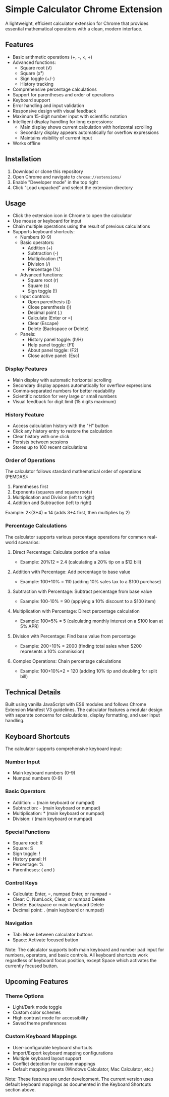 # Simple Calculator Chrome Extension

A lightweight, efficient calculator extension for Chrome that provides essential mathematical operations with a clean, modern interface.

## Features

- Basic arithmetic operations (+, -, ×, ÷)
- Advanced functions:
  - Square root (√)
  - Square (x²)
  - Sign toggle (+/-)
  - History tracking
- Comprehensive percentage calculations
- Support for parentheses and order of operations
- Keyboard support
- Error handling and input validation
- Responsive design with visual feedback
- Maximum 15-digit number input with scientific notation
- Intelligent display handling for long expressions:
  - Main display shows current calculation with horizontal scrolling
  - Secondary display appears automatically for overflow expressions
  - Maintains visibility of current input
- Works offline

## Installation

1. Download or clone this repository
2. Open Chrome and navigate to `chrome://extensions/`
3. Enable "Developer mode" in the top right
4. Click "Load unpacked" and select the extension directory

## Usage

- Click the extension icon in Chrome to open the calculator
- Use mouse or keyboard for input
- Chain multiple operations using the result of previous calculations
- Supports keyboard shortcuts:
  - Numbers (0-9)
  - Basic operators:
    - Addition (+)
    - Subtraction (-)
    - Multiplication (*)
    - Division (/)
    - Percentage (%)
  - Advanced functions:
    - Square root (r)
    - Square (s)
    - Sign toggle (!)
  - Input controls:
    - Open parenthesis (()
    - Close parenthesis ())
    - Decimal point (.)
    - Calculate (Enter or =)
    - Clear (Escape)
    - Delete (Backspace or Delete)
  - Panels:
    - History panel toggle: (h/H)
    - Help panel toggle: (F1)
    - About panel toggle: (F2)
    - Close active panel: (Esc)

### Display Features
- Main display with automatic horizontal scrolling
- Secondary display appears automatically for overflow expressions
- Comma-separated numbers for better readability
- Scientific notation for very large or small numbers
- Visual feedback for digit limit (15 digits maximum)

### History Feature
- Access calculation history with the "H" button
- Click any history entry to restore the calculation
- Clear history with one click
- Persists between sessions
- Stores up to 100 recent calculations

### Order of Operations

The calculator follows standard mathematical order of operations (PEMDAS):
1. Parentheses first
2. Exponents (squares and square roots)
3. Multiplication and Division (left to right)
4. Addition and Subtraction (left to right)

Example: 2×(3+4) = 14 (adds 3+4 first, then multiplies by 2)

### Percentage Calculations

The calculator supports various percentage operations for common real-world scenarios:

1. Direct Percentage: Calculate portion of a value
   - Example: 20%12 = 2.4 (calculating a 20% tip on a $12 bill)

2. Addition with Percentage: Add percentage to base value
   - Example: 100+10% = 110 (adding 10% sales tax to a $100 purchase)

3. Subtraction with Percentage: Subtract percentage from base value
   - Example: 100-10% = 90 (applying a 10% discount to a $100 item)

4. Multiplication with Percentage: Direct percentage calculation
   - Example: 100×5% = 5 (calculating monthly interest on a $100 loan at 5% APR)

5. Division with Percentage: Find base value from percentage
   - Example: 200÷10% = 2000 (finding total sales when $200 represents a 10% commission)

6. Complex Operations: Chain percentage calculations
   - Example: 100+10%×2 = 120 (adding 10% tip and doubling for split bill)

## Technical Details

Built using vanilla JavaScript with ES6 modules and follows Chrome Extension Manifest V3 guidelines. The calculator features a modular design with separate concerns for calculations, display formatting, and user input handling.

## Keyboard Shortcuts

The calculator supports comprehensive keyboard input:

### Number Input
- Main keyboard numbers (0-9)
- Numpad numbers (0-9)

### Basic Operators
- Addition: + (main keyboard or numpad)
- Subtraction: - (main keyboard or numpad)
- Multiplication: * (main keyboard or numpad)
- Division: / (main keyboard or numpad)

### Special Functions
- Square root: R
- Square: S
- Sign toggle: !
- History panel: H
- Percentage: %
- Parentheses: ( and )

### Control Keys
- Calculate: Enter, =, numpad Enter, or numpad =
- Clear: C, NumLock, Clear, or numpad Delete
- Delete: Backspace or main keyboard Delete
- Decimal point: . (main keyboard or numpad)

### Navigation
- Tab: Move between calculator buttons
- Space: Activate focused button

Note: The calculator supports both main keyboard and number pad input for numbers, operators, and basic controls. All keyboard shortcuts work regardless of keyboard focus position, except Space which activates the currently focused button.

## Upcoming Features

### Theme Options
- Light/Dark mode toggle
- Custom color schemes
- High contrast mode for accessibility
- Saved theme preferences

### Custom Keyboard Mappings
- User-configurable keyboard shortcuts
- Import/Export keyboard mapping configurations
- Multiple keyboard layout support
- Conflict detection for custom mappings
- Default mapping presets (Windows Calculator, Mac Calculator, etc.)

Note: These features are under development. The current version uses default keyboard mappings as documented in the Keyboard Shortcuts section above.
